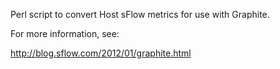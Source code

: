 Perl script to convert Host sFlow metrics for use with Graphite.

For more information, see:

http://blog.sflow.com/2012/01/graphite.html